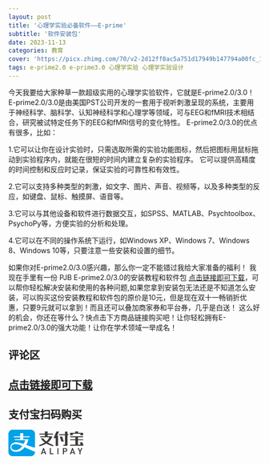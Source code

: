 ```yaml
---
layout: post
title: '心理学实验必备软件——E-prime'
subtitle: '软件安装包'
date: 2023-11-13
categories: 教育
cover: 'https://picx.zhimg.com/70/v2-2d12ff8ac5a751d17949b147794a00fc_1440w.avis?source=172ae18b&biz_tag=Post'
tags: e-prime2.0 e-prime3.0 心理学实验 心理学实验设计 
---
```


今天我要给大家种草一款超级实用的心理学实验软件，它就是E-prime2.0/3.0！ E-prime2.0/3.0是由美国PST公司开发的一套用于视听刺激呈现的系统，主要用于神经科学、脑科学、认知神经科学和心理学等领域，可与EEG和fMRI技术相结合，研究被试特定任务下的EEG和fMRI信号的变化特性。 E-prime2.0/3.0的优点有很多，比如：

1.它可以让你在设计实验时，只需选取所需的实验功能图标，然后把图标用鼠标拖动到实验程序内，就能在很短的时间内建立复杂的实验程序。
它可以提供高精度的时间控制和反应时记录，保证实验的可靠性和有效性。

2.它可以支持多种类型的刺激，如文字、图片、声音、视频等，以及多种类型的反应，如键盘、鼠标、触摸屏、语音等。

3.它可以与其他设备和软件进行数据交互，如SPSS、MATLAB、Psychtoolbox、PsychoPy等，方便实验的分析和处理。

4.它可以在不同的操作系统下运行，如Windows XP、Windows 7、Windows 8、Windows 10等，只要注意一些安装和设置的细节。

如果你对E-prime2.0/3.0感兴趣，那么你一定不能错过我给大家准备的福利！ 我现在手里有一份 PJB E-prime2.0/3.0的安装教程和软件包 [点击链接即可下载](http://47.113.150.120:8080/share/Rtn5f5Y1)，可以帮你轻松解决安装和使用的各种问题,如果您拿到安装包无法还是不知道怎么安装，可以购买这份安装教程和软件包的原价是10元，但是现在双十一畅销折优惠，只要9元就可以拿到！而且还可以叠加商家券和平台券，几乎是白送！ 这么好的机会，你还在等什么？快点击下方商品链接购买吧！让你轻松拥有E-prime2.0/3.0的强大功能！让你在学术领域一举成名！
## 评论区
## [点击链接即可下载](http://47.113.150.120:8080/share/Rtn5f5Y1)

## 支付宝扫码购买
<a href="http://47.113.150.120:8000/#/1/detail" target="_blank">
    <img src="/assets/icons/alipay-logo.svg" alt="支付宝" style="width: 150px;">
</a>


